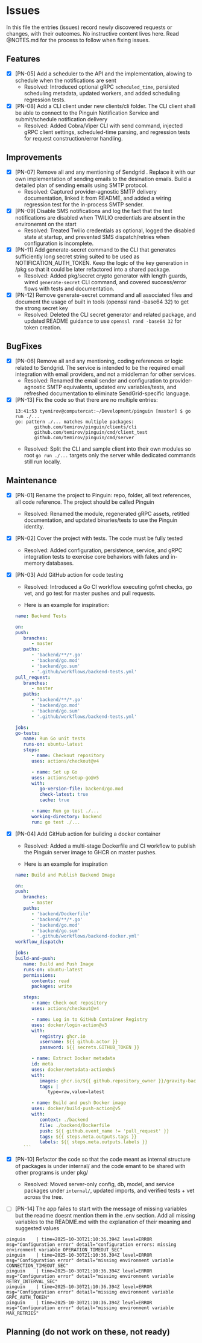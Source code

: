 # Issues

In this file the entries (issues) record newly discovered requests or changes, with their outcomes. No instructive content lives here. Read @NOTES.md for the process to follow when fixing issues.

## Features

- [x] [PN-05] Add a scheduler to the API and the implementation, alowing to schedule when the notifications are sent
  - Resolved: Introduced optional gRPC `scheduled_time`, persisted scheduling metadata, updated workers, and added scheduling regression tests.
- [x] [PN-08] Add a CLI client under new clients/cli folder. The CLI client shall be able to connect to the Pinguin Notification Service and submit/schedule notification delivery
  - Resolved: Added Cobra/Viper CLI with send command, injected gRPC client settings, scheduled-time parsing, and regression tests for request construction/error handling.

## Improvements

- [x] [PN-07] Remove all and any mentioning of Sendgrid . Replace it with our own implementation of sending emails to the desination emails. Build a detailed plan of sending emails using SMTP protocol.
  - Resolved: Captured provider-agnostic SMTP delivery documentation, linked it from README, and added a wiring regression test for the in-process SMTP sender.
- [x] [PN-09] Disable SMS notifications and log the fact that the text notifications are disabled when TWILIO credentials are absent in the environemnt on the start
  - Resolved: Treated Twilio credentials as optional, logged the disabled state at startup, and prevented SMS dispatch/retries when configuration is incomplete.
- [x] [PN-11] Add generate-secret command to the CLI that generates sufficiently long secret string suited to be used as NOTIFICATION_AUTH_TOKEN. Keep the logic of the key generation in /pkg so that it could be later refactored into a shared package.
  - Resolved: Added pkg/secret crypto generator with length guards, wired `generate-secret` CLI command, and covered success/error flows with tests and documentation.
- [x] [PN-12] Remove generate-secret command and all associated files and document the usage of built in tools (openssl rand -base64 32) to get the strong secret key
  - Resolved: Deleted the CLI secret generator and related package, and updated README guidance to use `openssl rand -base64 32` for token creation.

## BugFixes

- [x] [PN-06] Remove all and any mentioning, coding references or logic related to Sendgrid. The service is intended to be the required email integration with email providers, and not a middleman for other services.
  - Resolved: Renamed the email sender and configuration to provider-agnostic SMTP equivalents, updated env variables/tests, and refreshed documentation to eliminate SendGrid-specific language.
- [x] [PN-13] Fix the code so that there are no multiple entries:
  ```
  13:41:53 tyemirov@computercat:~/Development/pinguin [master] $ go run ./...
  go: pattern ./... matches multiple packages:
         github.com/temirov/pinguin/clients/cli
         github.com/temirov/pinguin/cmd/client_test
         github.com/temirov/pinguin/cmd/server
  ```
  - Resolved: Split the CLI and sample client into their own modules so root `go run ./...` targets only the server while dedicated commands still run locally.

## Maintenance

- [x] [PN-01] Rename the project to Pinguin: repo, folder, all text references, all code reference. The project should be called Pinguin
  - Resolved: Renamed the module, regenerated gRPC assets, retitled documentation, and updated binaries/tests to use the Pinguin identity.
- [x] [PN-02] Cover the project with tests. The code must be fully tested
  - Resolved: Added configuration, persistence, service, and gRPC integration tests to exercise core behaviors with fakes and in-memory databases.
- [x] [PN-03] Add GitHub action for code testing
  - Resolved: Introduced a Go CI workflow executing gofmt checks, go vet, and go test for master pushes and pull requests.

  - Here is an example for inspiration:

  ```yaml
  name: Backend Tests

  on:
  push:
     branches:
        - master
     paths:
        - 'backend/**/*.go'
        - 'backend/go.mod'
        - 'backend/go.sum'
        - '.github/workflows/backend-tests.yml'
  pull_request:
     branches:
        - master
     paths:
        - 'backend/**/*.go'
        - 'backend/go.mod'
        - 'backend/go.sum'
        - '.github/workflows/backend-tests.yml'

  jobs:
  go-tests:
     name: Run Go unit tests
     runs-on: ubuntu-latest
     steps:
        - name: Checkout repository
        uses: actions/checkout@v4

        - name: Set up Go
        uses: actions/setup-go@v5
        with:
           go-version-file: backend/go.mod
           check-latest: true
           cache: true

        - name: Run go test ./...
        working-directory: backend
        run: go test ./...

  ```

- [x] [PN-04] Add GitHub action for building a docker container
  - Resolved: Added a multi-stage Dockerfile and CI workflow to publish the Pinguin server image to GHCR on master pushes.

  - Here is an example for inspiration

  ````yaml
  name: Build and Publish Backend Image

  on:
  push:
     branches:
        - master
     paths:
        - 'backend/Dockerfile'
        - 'backend/**/*.go'
        - 'backend/go.mod'
        - 'backend/go.sum'
        - '.github/workflows/backend-docker.yml'
  workflow_dispatch:

  jobs:
  build-and-push:
     name: Build and Push Image
     runs-on: ubuntu-latest
     permissions:
        contents: read
        packages: write

     steps:
        - name: Check out repository
        uses: actions/checkout@v4

        - name: Log in to GitHub Container Registry
        uses: docker/login-action@v3
        with:
           registry: ghcr.io
           username: ${{ github.actor }}
           password: ${{ secrets.GITHUB_TOKEN }}

        - name: Extract Docker metadata
        id: meta
        uses: docker/metadata-action@v5
        with:
           images: ghcr.io/${{ github.repository_owner }}/gravity-backend
           tags: |
              type=raw,value=latest

        - name: Build and push Docker image
        uses: docker/build-push-action@v5
        with:
           context: ./backend
           file: ./backend/Dockerfile
           push: ${{ github.event_name != 'pull_request' }}
           tags: ${{ steps.meta.outputs.tags }}
           labels: ${{ steps.meta.outputs.labels }}
     ```
  ````

- [x] [PN-10] Refactor the code so that the code meant as internal structure of packages is under internal/ and the code emant to be shared with other programs is under pkg/
  - Resolved: Moved server-only config, db, model, and service packages under `internal/`, updated imports, and verified tests + vet across the tree.
- [ ] [PN-14] The app failes to start with the message of missing variables but the readme doesnt mention them in the .env section. Add all missing variables to the README.md with the explanation of their meaning and suggested values
```
pinguin    | time=2025-10-30T21:10:36.394Z level=ERROR msg="Configuration error" detail="configuration errors: missing environment variable OPERATION_TIMEOUT_SEC"
pinguin    | time=2025-10-30T21:10:36.394Z level=ERROR msg="Configuration error" detail="missing environment variable CONNECTION_TIMEOUT_SEC"
pinguin    | time=2025-10-30T21:10:36.394Z level=ERROR msg="Configuration error" detail="missing environment variable RETRY_INTERVAL_SEC"
pinguin    | time=2025-10-30T21:10:36.394Z level=ERROR msg="Configuration error" detail="missing environment variable GRPC_AUTH_TOKEN"
pinguin    | time=2025-10-30T21:10:36.394Z level=ERROR msg="Configuration error" detail="missing environment variable MAX_RETRIES"
```

## Planning (do not work on these, not ready)
